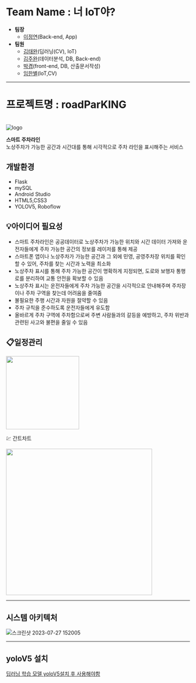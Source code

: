 # Team Name : 너 IoT야?
- <strong>팀장</strong>
   - <a href="https://github.com/jung-yeon/">이정연</a>(Back-end, App)
- <strong>팀원</strong>
   - <a href="https://github.com/ssklpp/">김태완</a>(딥러닝(CV), IoT)
   - <a href="https://github.com/kjwane/">김주완</a>(데이터분석, DB, Back-end)
   - <a href="https://github.com/GyeomPark/">박겸</a>(front-end, DB, 산출문서작성)
   - <a href="https://github.com/seame12/">임한별</a>(IoT,CV)
<hr>

# 프로젝트명 : roadParKING
<br>![logo](https://github.com/jung-yeon/ai_first_project/assets/77679326/3db0b31e-7295-434c-9579-5992b19038e9)

<b>스마트 주차라인</b> </br>
노상주차가 가능한 공간과 시간대를 통해 시각적으로 주차 라인을 표시해주는 서비스
## 개발환경
- Flask
- mySQL
- Android Studio
- HTML5,CSS3
- YOLOV5, Roboflow

## 💡아이디어 필요성
- 스마트 주차라인은 공공데이터로 노상주차가 가능한 위치와 시간 데이터 가져와 운전자들에게 주차 가능한 공간의 정보를 레이저를 통해 제공
- 스마트폰 앱이나 노상주차가 가능한 공간과 그 외에 민영, 공영주차장 위치를 확인할 수 있어, 주차를 찾는 시간과 노력을 최소화
- 노상주차 표시를 통해 주차 가능한 공간이 명확하게 지정되면, 도로와 보행자 통행로를 분리하여 교통 안전을 확보할 수 있음
- 노상주차 표시는 운전자들에게 주차 가능한 공간을 시각적으로 안내해주며 주차장이나 주차 구역을 찾는데 어려움을 줄여줌
- 불필요한 주행 시간과 자원을 절약할 수 있음
- 주차 규칙을 준수하도록 운전자들에게 유도함
- 올바르게 주차 구역에 주차함으로써 주변 사람들과의 갈등을 예방하고, 주차 위반과 관련된 사고와 불편을 줄일 수 있음

## 📋일정관리
<a href="https://www.notion.so/IoT-AI-7713450f67c44943b1d8b56c25b82aa2"><image src="https://github.com/jung-yeon/ai_first_project/assets/77679326/6f3bd501-0169-4916-a296-8df88cd16d39" height="200"></a></br>
<p>💹 간트차트 </p>
<a><image src="https://github.com/2023-AISCHOOL-IOTA/YOU_IoT/assets/77679326/5383f6b9-daea-410a-9642-168b435211b6" height="400"></a>
<hr>


## 시스템 아키텍처
![스크린샷 2023-07-27 152005](https://github.com/2023-AISCHOOL-IOTA/YOU_IoT/assets/77679326/588f1620-14c0-4a39-82ea-89db37eb6dda)

<hr>

## yoloV5 설치

<a href="https://github.com/ultralytics/yolov5">딥러닝 학습 모델 yoloV5설치 후 사용해야함</a>




